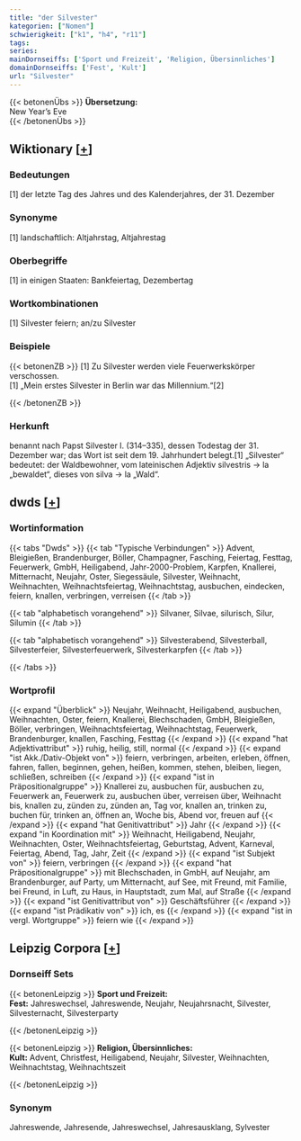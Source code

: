 ```yaml
---
title: "der Silvester"
kategorien: ["Nomen"]
schwierigkeit: ["k1", "h4", "r11"]
tags:
series:
mainDornseiffs: ['Sport und Freizeit', 'Religion, Übersinnliches']
domainDornseiffs: ['Fest', 'Kult']
url: "Silvester"
---
```


{{< betonenÜbs >}}
**Übersetzung:**  
New Year’s Eve  
{{< /betonenÜbs >}}

## Wiktionary [[+](https://de.wiktionary.org/wiki/Silvester)]

### Bedeutungen
[1] der letzte Tag des Jahres und des Kalenderjahres, der 31. Dezember  

### Synonyme
[1] landschaftlich: Altjahrstag, Altjahrestag  

### Oberbegriffe
[1] in einigen Staaten: Bankfeiertag, Dezembertag  

### Wortkombinationen
[1] Silvester feiern; an/zu Silvester  

### Beispiele
{{< betonenZB >}}
[1] Zu Silvester werden viele Feuerwerkskörper verschossen.  
[1] „Mein erstes Silvester in Berlin war das Millennium.“[2]  

{{< /betonenZB >}}
### Herkunft
benannt nach Papst Silvester I. (314–335), dessen Todestag der 31. Dezember war; das Wort ist seit dem 19. Jahrhundert belegt.[1] „Silvester“ bedeutet: der Waldbewohner, vom lateinischen Adjektiv silvestris → la „bewaldet“, dieses von silva → la „Wald“.  



## dwds [[+](https://www.dwds.de/wb/Silvester)]

### Wortinformation
{{< tabs "Dwds" >}}
{{< tab "Typische Verbindungen" >}}
Advent, Bleigießen, Brandenburger, Böller, Champagner, Fasching, Feiertag, Festtag, Feuerwerk, GmbH, Heiligabend, Jahr-2000-Problem, Karpfen, Knallerei, Mitternacht, Neujahr, Oster, Siegessäule, Silvester, Weihnacht, Weihnachten, Weihnachtsfeiertag, Weihnachtstag, ausbuchen, eindecken, feiern, knallen, verbringen, verreisen
{{< /tab >}}

{{< tab "alphabetisch vorangehend" >}}
Silvaner, Silvae, silurisch, Silur, Silumin
{{< /tab >}}

{{< tab "alphabetisch vorangehend" >}}
Silvesterabend, Silvesterball, Silvesterfeier, Silvesterfeuerwerk, Silvesterkarpfen
{{< /tab >}}

{{< /tabs >}}

### Wortprofil
{{< expand "Überblick" >}} Neujahr, Weihnacht, Heiligabend, ausbuchen, Weihnachten, Oster, feiern, Knallerei, Blechschaden, GmbH, Bleigießen, Böller, verbringen, Weihnachtsfeiertag, Weihnachtstag, Feuerwerk, Brandenburger, knallen, Fasching, Festtag {{< /expand >}}
{{< expand "hat Adjektivattribut" >}} ruhig, heilig, still, normal {{< /expand >}}
{{< expand "ist Akk./Dativ-Objekt von" >}} feiern, verbringen, arbeiten, erleben, öffnen, fahren, fallen, beginnen, gehen, heißen, kommen, stehen, bleiben, liegen, schließen, schreiben {{< /expand >}}
{{< expand "ist in Präpositionalgruppe" >}} Knallerei zu, ausbuchen für, ausbuchen zu, Feuerwerk an, Feuerwerk zu, ausbuchen über, verreisen über, Weihnacht bis, knallen zu, zünden zu, zünden an, Tag vor, knallen an, trinken zu, buchen für, trinken an, öffnen an, Woche bis, Abend vor, freuen auf {{< /expand >}}
{{< expand "hat Genitivattribut" >}} Jahr {{< /expand >}}
{{< expand "in Koordination mit" >}} Weihnacht, Heiligabend, Neujahr, Weihnachten, Oster, Weihnachtsfeiertag, Geburtstag, Advent, Karneval, Feiertag, Abend, Tag, Jahr, Zeit {{< /expand >}}
{{< expand "ist Subjekt von" >}} feiern, verbringen {{< /expand >}}
{{< expand "hat Präpositionalgruppe" >}} mit Blechschaden, in GmbH, auf Neujahr, am Brandenburger, auf Party, um Mitternacht, auf See, mit Freund, mit Familie, bei Freund, in Luft, zu Haus, in Hauptstadt, zum Mal, auf Straße {{< /expand >}}
{{< expand "ist Genitivattribut von" >}} Geschäftsführer {{< /expand >}}
{{< expand "ist Prädikativ von" >}} ich, es {{< /expand >}}
{{< expand "ist in vergl. Wortgruppe" >}} feiern wie {{< /expand >}}

## Leipzig Corpora [[+](https://corpora.uni-leipzig.de/en/res?word=Silvester&corpusId=deu_newscrawl-public_2018)]

### Dornseiff Sets
{{< betonenLeipzig >}}
**Sport und Freizeit:**  
**Fest:** Jahreswechsel, Jahreswende, Neujahr, Neujahrsnacht, Silvester, Silvesternacht, Silvesterparty  

{{< /betonenLeipzig >}}


{{< betonenLeipzig >}}
**Religion, Übersinnliches:**  
**Kult:** Advent, Christfest, Heiligabend, Neujahr, Silvester, Weihnachten, Weihnachtstag, Weihnachtszeit  

{{< /betonenLeipzig >}}

### Synonym
Jahreswende, Jahresende, Jahreswechsel, Jahresausklang, Sylvester

